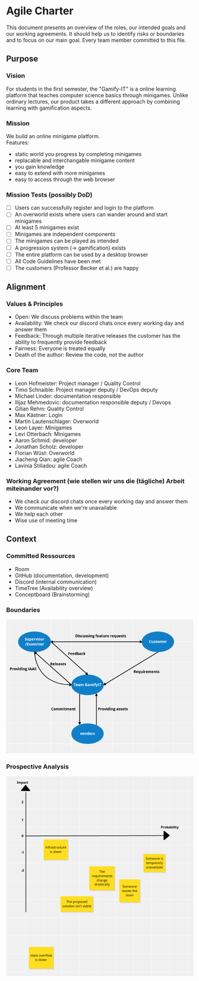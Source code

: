 # Agile Charter

This document presents an overview of the roles, our intended goals and our working agreements. It should help us to identify risks or boundaries and to focus on our main goal. Every team member committed to this file.

## Purpose

### Vision

For students in the first semester, the "Gamify-IT" is a online learning platform that teaches computer science basics through minigames.
Unlike ordinary lectures, our product takes a different approach by combining learning with gamification aspects.

### Mission

We build an online minigame platform.  
Features:

- static world you progress by completing minigames
- replacable and interchangable minigame content
- you gain knowledge
- easy to extend with more minigames
- easy to access through the web browser

### Mission Tests (possibly DoD)

- [ ] Users can successfully register and login to the platform
- [ ] An overworld exists where users can wander around and start minigames
- [ ] At least 5 minigames exist
- [ ] Minigames are independent components
- [ ] The minigames can be played as intended
- [ ] A progression system (-> gamification) exists
- [ ] The entire platform can be used by a desktop browser
- [ ] All Code Guidelines have been met
- [ ] The customers (Professor Becker et al.) are happy

## Alignment

### Values & Principles

- Open: We discuss problems within the team
- Availability: We check our discord chats once every working day and answer them
- Feedback: Through multiple iterative releases the customer has the ability to frequently provide feedback
- Fairness: Everyone is treated equally
- Death of the author: Review the code, not the author

### Core Team

- Leon Hofmeister: Project manager / Quality Control
- Timo Schnaible: Project manager deputy / DevOps deputy
- Michael Linder: documentation responsible
- Ilijaz Mehmedovic: documentation responsible deputy / Devops
- Gilian Rehm: Quality Control
- Max Kästner: Login
- Martin Lautenschlager: Overworld
- Leon Layer: Minigames
- Levi Otterbach: Minigames
- Aaron Schmid: developer
- Jonathan Scholz: developer
- Florian Wüst: Overworld
- Jiacheng Qian: agile Coach
- Lavinia Stiliadou: agile Coach

### Working Agreement (wie stellen wir uns die (tägliche) Arbeit miteinander vor?)

- We check our discord chats once every working day and answer them
- We communicate when we're unavailable
- We help each other
- Wise use of meeting time

## Context

### Committed Ressources

- Room
- GitHub (documentation, development)
- Discord (internal communication)
- TimeTree (Availability overview)
- Conceptboard (Brainstorming)

### Boundaries

![boundaries](boundaries.png)

### Prospective Analysis

![prospective-analysis](prospective-analysis.png)
